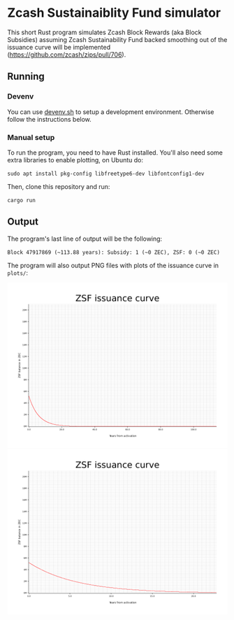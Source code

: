 # Zcash Sustainaiblity Fund simulator

This short Rust program simulates Zcash Block Rewards (aka Block Subsidies) assuming Zcash Sustainability Fund backed smoothing out of the issuance curve will be implemented (https://github.com/zcash/zips/pull/706).

## Running

### Devenv
You can use [devenv.sh](https://devenv.sh/) to setup a development environment. Otherwise follow the instructions below.

### Manual setup

To run the program, you need to have Rust installed. You'll also need some extra libraries to enable plotting, on Ubuntu do:

```
sudo apt install pkg-config libfreetype6-dev libfontconfig1-dev
```

 Then, clone this repository and run:

```
cargo run
```

## Output

The program's last line of output will be the following:

```
Block 47917869 (~113.88 years): Subsidy: 1 (~0 ZEC), ZSF: 0 (~0 ZEC)
```

The program will also output PNG files with plots of the issuance curve in `plots/`:

![ZSF issuance simulation - full range](plots/zsf_issuance_plot_full.png)
![ZSF issuance simulation - 20% of range](plots/zsf_issuance_plot_short.png)
